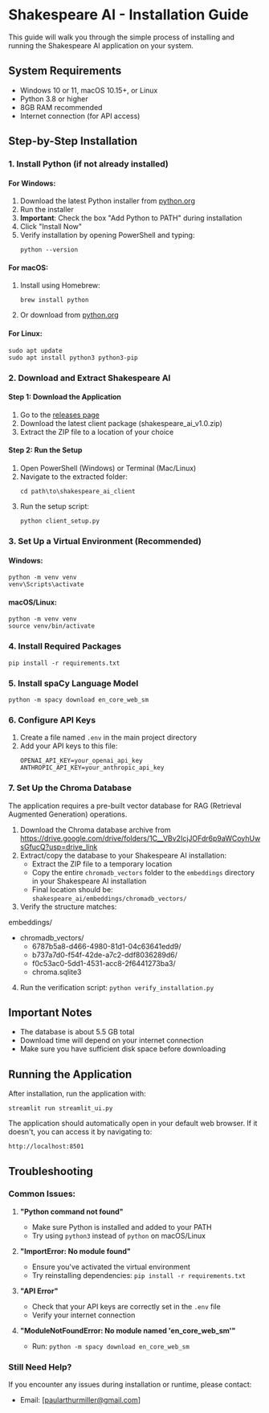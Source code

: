 # Shakespeare AI - Installation Guide

This guide will walk you through the simple process of installing and running the Shakespeare AI application on your system.

## System Requirements

- Windows 10 or 11, macOS 10.15+, or Linux
- Python 3.8 or higher
- 8GB RAM recommended
- Internet connection (for API access)

## Step-by-Step Installation

### 1. Install Python (if not already installed)

#### For Windows:
1. Download the latest Python installer from [python.org](https://www.python.org/downloads/)
2. Run the installer
3. **Important**: Check the box "Add Python to PATH" during installation
4. Click "Install Now"
5. Verify installation by opening PowerShell and typing:
   ```
   python --version
   ```

#### For macOS:
1. Install using Homebrew:
   ```
   brew install python
   ```
2. Or download from [python.org](https://www.python.org/downloads/)

#### For Linux:
```
sudo apt update
sudo apt install python3 python3-pip
```

### 2. Download and Extract Shakespeare AI

#### Step 1: Download the Application
1. Go to the [releases page](https://github.com/PaulArthurMiller/shakespeare_ai/releases)
2. Download the latest client package (shakespeare_ai_v1.0.zip)
3. Extract the ZIP file to a location of your choice

#### Step 2: Run the Setup
1. Open PowerShell (Windows) or Terminal (Mac/Linux)
2. Navigate to the extracted folder:
   ```
   cd path\to\shakespeare_ai_client
   ```
3. Run the setup script:
   ```
   python client_setup.py
   ```

### 3. Set Up a Virtual Environment (Recommended)

#### Windows:
```
python -m venv venv
venv\Scripts\activate
```

#### macOS/Linux:
```
python -m venv venv
source venv/bin/activate
```

### 4. Install Required Packages

```
pip install -r requirements.txt
```

### 5. Install spaCy Language Model

```
python -m spacy download en_core_web_sm
```

### 6. Configure API Keys

1. Create a file named `.env` in the main project directory
2. Add your API keys to this file:
   ```
   OPENAI_API_KEY=your_openai_api_key
   ANTHROPIC_API_KEY=your_anthropic_api_key
   ```

### 7. Set Up the Chroma Database

The application requires a pre-built vector database for RAG (Retrieval Augmented Generation) operations.

1. Download the Chroma database archive from https://drive.google.com/drive/folders/1C__VBv2IcjJOFdr6p9aWCoyhUwsGfucQ?usp=drive_link
2. Extract/copy the database to your Shakespeare AI installation:
   - Extract the ZIP file to a temporary location
   - Copy the entire `chromadb_vectors` folder to the `embeddings` directory in your Shakespeare AI installation
   - Final location should be: `shakespeare_ai/embeddings/chromadb_vectors/`
3. Verify the structure matches:

embeddings/
- chromadb_vectors/
   - 6787b5a8-d466-4980-81d1-04c63641edd9/
   - b737a7d0-f54f-42de-a7c2-ddf8036289d6/
   - f0c53ac0-5dd1-4531-acc8-2f6441273ba3/
   - chroma.sqlite3

4. Run the verification script: `python verify_installation.py`

## Important Notes

- The database is about 5.5 GB total
- Download time will depend on your internet connection
- Make sure you have sufficient disk space before downloading

## Running the Application

After installation, run the application with:

```
streamlit run streamlit_ui.py
```

The application should automatically open in your default web browser. If it doesn't, you can access it by navigating to:
```
http://localhost:8501
```

## Troubleshooting

### Common Issues:

1. **"Python command not found"**
   - Make sure Python is installed and added to your PATH
   - Try using `python3` instead of `python` on macOS/Linux

2. **"ImportError: No module found"**
   - Ensure you've activated the virtual environment
   - Try reinstalling dependencies: `pip install -r requirements.txt`

3. **"API Error"**
   - Check that your API keys are correctly set in the `.env` file
   - Verify your internet connection

4. **"ModuleNotFoundError: No module named 'en_core_web_sm'"**
   - Run: `python -m spacy download en_core_web_sm`

### Still Need Help?

If you encounter any issues during installation or runtime, please contact:
- Email: [paularthurmiller@gmail.com]
